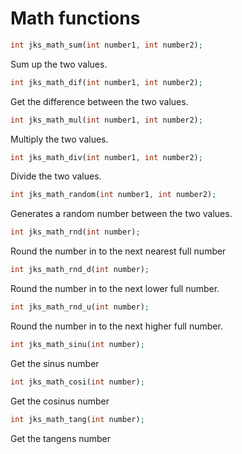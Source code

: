 # Math functions

```php
int jks_math_sum(int number1, int number2);
```
Sum up the two values.


```php
int jks_math_dif(int number1, int number2);
```
Get the difference between the two values.


```php
int jks_math_mul(int number1, int number2);
```
Multiply the two values.


```php
int jks_math_div(int number1, int number2);
```
Divide the two values.


```php
int jks_math_random(int number1, int number2);
```
Generates a random number between the two values.


```php
int jks_math_rnd(int number);
```
Round the number in to the next nearest full number


```php
int jks_math_rnd_d(int number);
```
Round the number in to the next lower full number.


```php
int jks_math_rnd_u(int number);
```
Round the number in to the next higher full number.


```php
int jks_math_sinu(int number);
```
Get the sinus number


```php
int jks_math_cosi(int number);
```
Get the cosinus number


```php
int jks_math_tang(int number);
```
Get the tangens number
